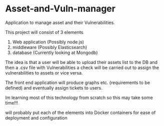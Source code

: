 # Asset-and-Vuln-manager
Application to manage asset and their Vulnerabilities.  

This project will consist of 3 elements 
1. Web application (Possibly node.js)
2. middleware (Possibly Elasticsearch)
3. database (Currently looking at Mongodb)

The idea is that a user will be able to upload their assets list to the DB and then a .csv file with Vulnerabilities a check will be carried out to assign the vulnerabilities to assets or vice versa.

The front end application will produce graphs etc. (requirements to be defined) and eventually assign tickets to users.

Im learning most of this technology from scratch so this may take some time!!! 

will probably put each of the elements into Docker containers for ease of deployment and configuration 
